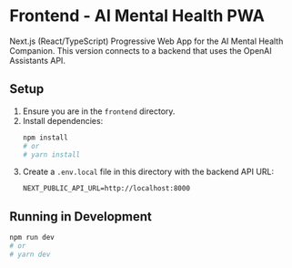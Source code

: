 # Frontend - AI Mental Health PWA

Next.js (React/TypeScript) Progressive Web App for the AI Mental Health Companion. This version connects to a backend that uses the OpenAI Assistants API.

## Setup

1.  Ensure you are in the `frontend` directory.
2.  Install dependencies:
    ```bash
    npm install
    # or
    # yarn install
    ```
3.  Create a `.env.local` file in this directory with the backend API URL:
    ```
    NEXT_PUBLIC_API_URL=http://localhost:8000
    ```

## Running in Development

```bash
npm run dev
# or
# yarn dev